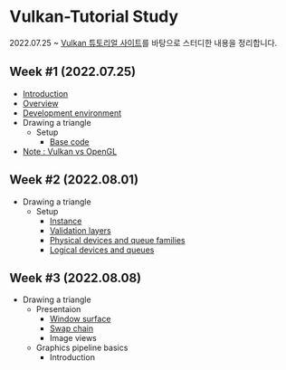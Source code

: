# Vulkan-Tutorial Study
2022.07.25 ~ 
[Vulkan 튜토리얼 사이트](https://vulkan-tutorial.com/)를 바탕으로 스터디한 내용을 정리합니다.

## Week #1 (2022.07.25)
- [Introduction](https://vulkan-tutorial.com/Introduction)
- [Overview](https://vulkan-tutorial.com/Overview)
- [Development environment](https://vulkan-tutorial.com/Development_environment)
- Drawing a triangle
  - Setup
    - [Base code](https://vulkan-tutorial.com/Drawing_a_triangle/Setup/Base_code)
- [Note : Vulkan vs OpenGL](note/Vulkan%20vs%20OpenGL%20040aaad0f73d4df2b1c186592696ca58.md)

## Week #2 (2022.08.01)
- Drawing a triangle
  - Setup
    - [Instance](https://vulkan-tutorial.com/Drawing_a_triangle/Setup/Instance)
    - [Validation layers](https://vulkan-tutorial.com/Drawing_a_triangle/Setup/Validation_layers)
    - [Physical devices and queue families](https://vulkan-tutorial.com/Drawing_a_triangle/Setup/Physical_devices_and_queue_families)
    - [Logical devices and queues](https://vulkan-tutorial.com/Drawing_a_triangle/Setup/Logical_device_and_queues)

## Week #3 (2022.08.08)
- Drawing a triangle
  - Presentaion
    - [Window surface](https://vulkan-tutorial.com/Drawing_a_triangle/Presentation/Window_surface)
    - [Swap chain](https://vulkan-tutorial.com/Drawing_a_triangle/Presentation/Swap_chain)
    - Image views
  - Graphics pipeline basics
    - Introduction